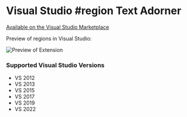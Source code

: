 # Visual Studio #region Text Adorner

[Available on the Visual Studio Marketplace](https://marketplace.visualstudio.com/items?itemName=PaulRogero.RegionHighlights#qna)

Preview of regions in Visual Studio:

![Preview of Extension](Src/RegionHighlights/TextAdornment1/Screenshot.jpg)

### Supported Visual Studio Versions
* VS 2012
* VS 2013
* VS 2015
* VS 2017
* VS 2019
* VS 2022

